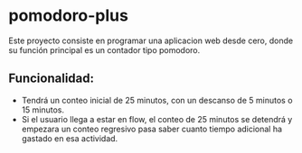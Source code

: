 # pomodoro-plus

Este proyecto consiste en programar una aplicacion web desde cero, donde su función principal es un contador tipo pomodoro.

## Funcionalidad:
- Tendrá un conteo inicial de 25 minutos, con un descanso de 5 minutos o 15 minutos. 
- Si el usuario llega a estar en flow, el conteo de 25 minutos se detendrá y empezara un conteo regresivo pasa saber cuanto tiempo adicional ha gastado en esa actividad. 


